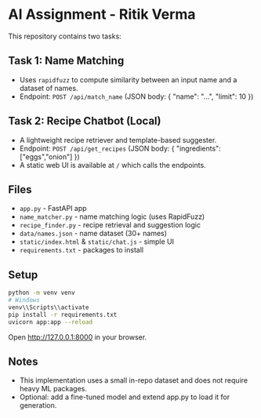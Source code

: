 # AI Assignment - Ritik Verma

This repository contains two tasks:

## Task 1: Name Matching
- Uses `rapidfuzz` to compute similarity between an input name and a dataset of names.
- Endpoint: `POST /api/match_name` (JSON body: { "name": "...", "limit": 10 })

## Task 2: Recipe Chatbot (Local)
- A lightweight recipe retriever and template-based suggester.
- Endpoint: `POST /api/get_recipes` (JSON body: { "ingredients": ["eggs","onion"] })
- A static web UI is available at `/` which calls the endpoints.

## Files
- `app.py` - FastAPI app
- `name_matcher.py` - name matching logic (uses RapidFuzz)
- `recipe_finder.py` - recipe retrieval and suggestion logic
- `data/names.json` - name dataset (30+ names)
- `static/index.html` & `static/chat.js` - simple UI
- `requirements.txt` - packages to install

## Setup
```bash
python -m venv venv
# Windows
venv\\Scripts\\activate
pip install -r requirements.txt
uvicorn app:app --reload
```

Open http://127.0.0.1:8000 in your browser.

## Notes
- This implementation uses a small in-repo dataset and does not require heavy ML packages.
- Optional: add a fine-tuned model and extend app.py to load it for generation.
